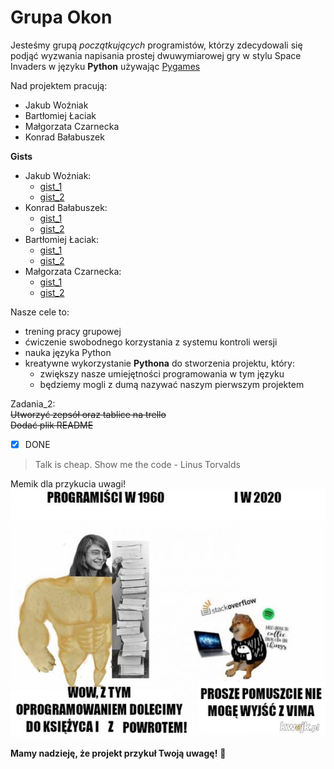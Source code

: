 # Grupa Okon

Jesteśmy grupą *początkujących* programistów, którzy zdecydowali się podjąć wyzwania napisania prostej
dwuwymiarowej gry w stylu Space Invaders w języku **Python** używając [Pygames](https://www.pygame.org/wiki/about)

Nad projektem pracują:
* Jakub Woźniak
* Bartłomiej Łaciak 
* Małgorzata Czarnecka
* Konrad Bałabuszek

**Gists**  
* Jakub Woźniak: 
  * [gist_1](https://gist.github.com/jwozniak2000/c458f9a7cb6dc23ad21dca230e4ed26f)
  * [gist_2](https://gist.github.com/jwozniak2000/e2dcedbbedc0c928973ac726e52aa73f)
* Konrad Bałabuszek: 
  * [gist_1](https://gist.github.com/sn3ak1/0dda1d02968d58739837bb94fa74b512)
  * [gist_2](https://gist.github.com/sn3ak1/7de48fd2db2fb6c8fb8f8d83f072ae84)
* Bartłomiej Łaciak:
  * [gist_1](https://gist.github.com/BartlomiejLac/8cc70320007576b2d07db669f677f16b)
  * [gist_2](https://gist.github.com/BartlomiejLac/5934adc8e659d8585cca582084aa5341)
* Małgorzata Czarnecka:
  * [gist_1](https://gist.github.com/GCzarnecka/86328261457ebdc8db7bcb0472a9951d)
  * [gist_2](https://gist.github.com/GCzarnecka/513450acbf956593b847a3018e0bf846)  

Nasze cele to:
* trening pracy grupowej
* ćwiczenie swobodnego korzystania z systemu kontroli wersji
* nauka języka Python
* kreatywne wykorzystanie **Pythona** do stworzenia projektu, który:
  * zwiększy nasze umiejętności programowania w tym języku
  * będziemy mogli z dumą nazywać naszym pierwszym projektem
  
Zadania_2:  
~~Utworzyć zepsół oraz tablice na trello~~  
~~Dodać plik README~~  
- [x] DONE  

> Talk is cheap. Show me the code - Linus Torvalds

Memik dla przykucia uwagi!  
![GitHub Logo](/zdjecia/mem.jpg)


**Mamy nadzieję, że projekt przykuł Twoją uwagę!** :muscle:
